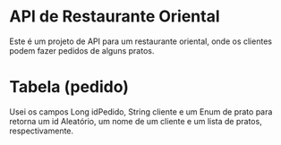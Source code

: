 # API de Restaurante Oriental
Este é um projeto de API para um restaurante oriental, onde os clientes podem fazer pedidos de alguns pratos.

# Tabela (pedido)
Usei os campos Long idPedido, String cliente e um Enum de prato para retorna um id Aleatório, um nome de um cliente e um lista de pratos, respectivamente.
